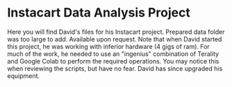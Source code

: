 # Instacart Data Analysis Project

Here you will find David's files for his Instacart project. Prepared data folder was too large to add.  Available upon request. Note that when David started this project, he was working with inferior hardware (4 gigs of ram). For much of the work, he needed to use an "ingenius" combination of Terality and Google Colab to perform the required operations. You may notice this when reviewing the scripts, but have no fear. David has since upgraded his equipment.
